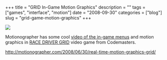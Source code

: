 +++
title = "GRID In-Game Motion Graphics"
description = ""
tags = ["games", "interface", "motion"]
date = "2008-09-30"
categories = ["blog"]
slug = "grid-game-motion-graphics"
+++



  <div class="notebook-screenshot"><a href="http://motionographer.com/2008/06/30/real-time-motion-graphics-grid/"><img src="/media/bluga/wt48e23e8ad087b_0.jpg"/></a></div><p>Motionographer has some cool <a href="http://motionographer.com/2008/06/30/real-time-motion-graphics-grid/">video of the in-game menus</a> and motion graphics in <a href="http://www.racedrivergrid.com/">RACE DRIVER GRID</a> video game from Codemasters.</p>
    
  <a href="http://motionographer.com/2008/06/30/real-time-motion-graphics-grid/">http://motionographer.com/2008/06/30/real-time-motion-graphics-grid/</a>
